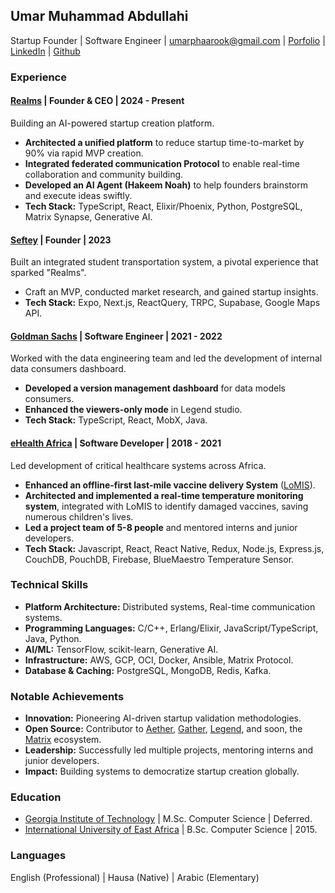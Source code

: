 ## Umar Muhammad Abdullahi

Startup Founder | Software Engineer | umarphaarook@gmail.com | [Porfolio](https://realms.ceo) | [LinkedIn](https://linkedin.com/in/umarphaarook) | [Github](https://github.com/umarphaarook)

### Experience

#### [Realms](https://realms.im) | Founder & CEO | 2024 - Present

Building an AI-powered startup creation platform.
- **Architected a unified platform** to reduce startup time-to-market by 90% via rapid MVP creation.
- **Integrated federated communication Protocol** to enable real-time collaboration and community building.
- **Developed an AI Agent (Hakeem Noah)** to help founders brainstorm and execute ideas swiftly.
- **Tech Stack:** TypeScript, React, Elixir/Phoenix, Python, PostgreSQL, Matrix Synapse, Generative AI.

#### [Seftey](https://seftey.vercel.app) | Founder | 2023

Built an integrated student transportation system, a pivotal experience that sparked "Realms".

- Craft an MVP, conducted market research, and gained startup insights.
- **Tech Stack:** Expo, Next.js, ReactQuery, TRPC, Supabase, Google Maps API.

#### [Goldman Sachs](https://www.goldmansachs.com) | Software Engineer | 2021 - 2022

Worked with the data engineering team and led the development of internal data consumers dashboard.

- **Developed a version management dashboard** for data models consumers.
- **Enhanced the viewers-only mode** in Legend studio.
- **Tech Stack:** TypeScript, React, MobX, Java.

#### [eHealth Africa](https://ehealthafrica.org) | Software Developer | 2018 - 2021

Led development of critical healthcare systems across Africa.

- **Enhanced an offline-first last-mile vaccine delivery System** ([LoMIS](https://lomis.ehealthafrica.org)).
- **Architected and implemented a real-time temperature monitoring system**, integrated with LoMIS to identify damaged vaccines, saving numerous children's lives.
- **Led a project team of 5-8 people** and mentored interns and junior developers.
- **Tech Stack:** Javascript, React, React Native, Redux, Node.js, Express.js, CouchDB, PouchDB, Firebase, BlueMaestro Temperature Sensor.

### Technical Skills

- **Platform Architecture:** Distributed systems, Real-time communication systems.
- **Programming Languages:** C/C++, Erlang/Elixir, JavaScript/TypeScript, Java, Python.
- **AI/ML:** TensorFlow, scikit-learn, Generative AI.
- **Infrastructure:** AWS, GCP, OCI, Docker, Ansible, Matrix Protocol.
- **Database & Caching:** PostgreSQL, MongoDB, Redis, Kafka.

### Notable Achievements

- **Innovation:** Pioneering AI-driven startup validation methodologies.
- **Open Source:** Contributor to [Aether](https://aether.ehealthafrica.org), [Gather](https://gather.ehealthafrica.org), [Legend](https://legend.finos.org), and soon, the [Matrix](https://matrix.org) ecosystem.
- **Leadership:** Successfully led multiple projects, mentoring interns and junior developers.
- **Impact:** Building systems to democratize startup creation globally.

### Education

- [Georgia Institute of Technology](https://omscs.gatech.edu/) | M.Sc. Computer Science | Deferred.
- [International University of East Africa](https://www.iuea.ac.ug) | B.Sc. Computer Science | 2015.

### Languages

English (Professional) | Hausa (Native) | Arabic (Elementary)
